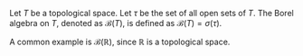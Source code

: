 Let $T$ be a topological space. Let $\tau$ be the set of all open sets of $T$.
The Borel algebra on $T$, denoted as $\mathcal{B}(T)$, is defined as
$\mathcal{B}(T) = \sigma(\tau)$.

A common example is $\mathcal{B}(\mathbb{R})$, since $\mathbb{R}$ is a topological space.
